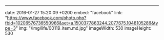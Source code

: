 ---
date: 2016-01-27 15:20:09 +0200
embed: "facebook"
link: "https://www.facebook.com/photo.php?fbid=10206576736550966&set=a.1500377863244.2077675.1048105286&type=3"
img: "/img/life/00119_item.md.jpg"
imageWidth: 530
imageHeight: 530
